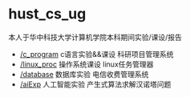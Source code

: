 # hust_cs_ug
本人于华中科技大学计算机学院本科期间实验/课设/报告
- [/c_program](https://github.com/ladlod/hust_cs_ug/tree/master/c_program) c语言实验&&课设 科研项目管理系统
- [/linux_proc](https://github.com/ladlod/hust_cs_ug/tree/master/linux_proc) 操作系统课设 linux任务管理器
- [/database](https://github.com/ladlod/hust_cs_ug/tree/master/database) 数据库实验 电信收费管理系统
- [/aiExp](https://github.com/ladlod/hust_cs_ug/tree/master/aiExp) 人工智能实验 产生式算法求解汉诺塔问题